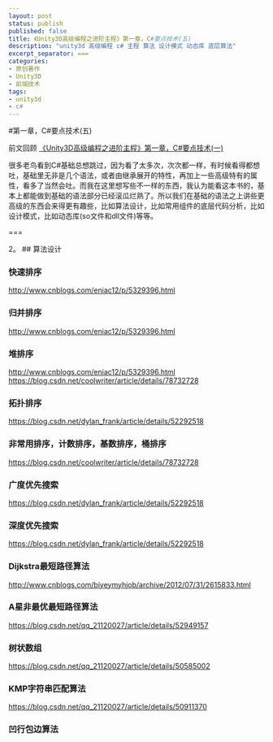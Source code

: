 ```yaml
---
layout: post
status: publish
published: false
title: 《Unity3D高级编程之进阶主程》第一章，C#要点技术(五)
description: "unity3d 高级编程 c# 主程 算法 设计模式 动态库 底层算法"
excerpt_separator: ===
categories:
- 原创著作
- Unity3D
- 前端技术
tags:
- unity3d
- c#
---
```


#第一章，C\#要点技术(五)

前文回顾 [《Unity3D高级编程之进阶主程》第一章，C#要点技术(一)](http://)

很多老鸟看到C#基础总想跳过，因为看了太多次，次次都一样，有时候看得都想吐，基础里无非是几个语法，或者由继承展开的特性，再加上一些高级特有的属性，看多了当然会吐。而我在这里想写些不一样的东西，我认为能看这本书的，基本上都能做到基础的语法部分已经滚瓜烂熟了。所以我们在基础的语法之上讲些更高级的东西会来得更有趣些，比如算法设计，比如常用组件的底层代码分析，比如设计模式，比如动态库(so文件和dll文件)等等。

===

2。 ## 算法设计

### 快速排序
http://www.cnblogs.com/eniac12/p/5329396.html

### 归并排序
http://www.cnblogs.com/eniac12/p/5329396.html

### 堆排序
http://www.cnblogs.com/eniac12/p/5329396.html
https://blog.csdn.net/coolwriter/article/details/78732728

### 拓扑排序
https://blog.csdn.net/dylan_frank/article/details/52292518

### 非常用排序，计数排序，基数排序，桶排序
https://blog.csdn.net/coolwriter/article/details/78732728

### 广度优先搜索
https://blog.csdn.net/dylan_frank/article/details/52292518

### 深度优先搜索
https://blog.csdn.net/dylan_frank/article/details/52292518

### Dijkstra最短路径算法
http://www.cnblogs.com/biyeymyhjob/archive/2012/07/31/2615833.html

### A星非最优最短路径算法
https://blog.csdn.net/qq_21120027/article/details/52949157

### 树状数组
https://blog.csdn.net/qq_21120027/article/details/50585002

### KMP字符串匹配算法
https://blog.csdn.net/qq_21120027/article/details/50911370

### 凹行包边算法



